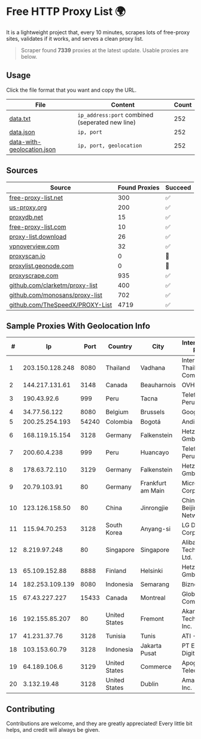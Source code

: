 
# Free HTTP Proxy List 🌍

It is a lightweight project that, every 10 minutes, scrapes lots of free-proxy sites, validates if it works, and serves a clean proxy list.


> Scraper found **7339** proxies at the latest update. Usable proxies are below.

## Usage

Click the file format that you want and copy the URL.


|File|Content|Count|
|----|-------|-----|
|[data.txt](https://raw.githubusercontent.com/themiralay/Proxy-List-World/master/data.txt)|`ip_address:port` combined (seperated new line)|252|
|[data.json](https://raw.githubusercontent.com/themiralay/Proxy-List-World/master/data.json)|`ip, port`|252|
|[data-with-geolocation.json](https://raw.githubusercontent.com/themiralay/Proxy-List-World/master/data-with-geolocation.json)|`ip, port, geolocation`|252|

## Sources

|Source|Found Proxies|Succeed|
|------|-------------|-------|
|[free-proxy-list.net](https://free-proxy-list.net)|300|✅|
|[us-proxy.org](https://www.us-proxy.org)|200|✅|
|[proxydb.net](http://proxydb.net)|15|✅|
|[free-proxy-list.com](https://free-proxy-list.com/?page=&port=&type%5B%5D=http&type%5B%5D=https&up_time=0&search=Search)|10|✅|
|[proxy-list.download](https://www.proxy-list.download/HTTP)|26|✅|
|[vpnoverview.com](https://vpnoverview.com/privacy/anonymous-browsing/free-proxy-servers)|32|✅|
|[proxyscan.io](https://www.proxyscan.io)|0|🚫|
|[proxylist.geonode.com](https://proxylist.geonode.com/api/proxy-list?limit=300&page=1&sort_by=lastChecked&sort_type=desc&protocols=http,https)|0|🚫|
|[proxyscrape.com](https://api.proxyscrape.com/v2/?request=displayproxies&protocol=http&timeout=10000&country=all&ssl=all&anonymity=all)|935|✅|
|[github.com/clarketm/proxy-list](https://raw.githubusercontent.com/clarketm/proxy-list/master/proxy-list-raw.txt)|400|✅|
|[github.com/monosans/proxy-list](https://raw.githubusercontent.com/monosans/proxy-list/main/proxies/http.txt)|702|✅|
|[github.com/TheSpeedX/PROXY-List](https://raw.githubusercontent.com/TheSpeedX/PROXY-List/master/http.txt)|4719|✅|


## Sample Proxies With Geolocation Info

|#|Ip|Port|Country|City|Internet Service Provider|
|-|--|----|-------|----|-------------------------|
|1|203.150.128.248|8080|Thailand|Vadhana|Internet Thailand Company Ltd|
|2|144.217.131.61|3148|Canada|Beauharnois|OVH Hosting|
|3|190.43.92.6|999|Peru|Tacna|Telefonica Del Peru|
|4|34.77.56.122|8080|Belgium|Brussels|Google LLC|
|5|200.25.254.193|54240|Colombia|Bogotá|Andinet ON Line|
|6|168.119.15.154|3128|Germany|Falkenstein|Hetzner Online GmbH|
|7|200.60.4.238|999|Peru|Huancayo|Telefonica del Peru S.A.A.|
|8|178.63.72.110|3129|Germany|Falkenstein|Hetzner Online GmbH|
|9|20.79.103.91|80|Germany|Frankfurt am Main|Microsoft Corporation|
|10|123.126.158.50|80|China|Jinrongjie|China Unicom Beijing Province Network|
|11|115.94.70.253|3128|South Korea|Anyang-si|LG DACOM Corporation|
|12|8.219.97.248|80|Singapore|Singapore|Alibaba (US) Technology Co., Ltd.|
|13|65.109.152.88|8888|Finland|Helsinki|Hetzner Online GmbH|
|14|182.253.109.139|8080|Indonesia|Semarang|Biznet Metronet|
|15|67.43.227.227|15433|Canada|Montreal|GloboTech Communications|
|16|192.155.85.207|80|United States|Fremont|Akamai Technologies, Inc.|
|17|41.231.37.76|3128|Tunisia|Tunis|ATI - ISP|
|18|103.153.60.79|3128|Indonesia|Jakarta Pusat|PT Era Awan Digital|
|19|64.189.106.6|3129|United States|Commerce|Apogee Telecom Inc.|
|20|3.132.19.48|3128|United States|Dublin|Amazon.com, Inc.|



## Contributing

Contributions are welcome, and they are greatly appreciated! Every
little bit helps, and credit will always be given.

